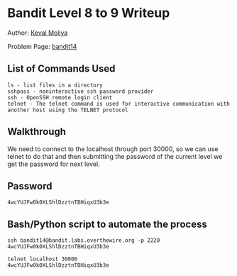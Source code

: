# Bandit Level 8 to 9 Writeup


Author: [Keval Moliya](https://github.com/Keval-moliya)

Problem Page: [bandit14](https://overthewire.org/wargames/bandit/bandit15.html)

## List of Commands Used
```
ls - list files in a directory
sshpass - noninteractive ssh password provider
ssh - OpenSSH remote login client
telnet - The telnet command is used for interactive communication with another host using the TELNET protocol

```

## Walkthrough
 We need to connect to the localhost through port 30000, so we can use telnet to do that and then submitting the password of the current level we get the password for next level.

## Password
`4wcYUJFw0k0XLShlDzztnTBHiqxU3b3e`

## Bash/Python script to automate the process
```
ssh bandit14@bandit.labs.overthewire.org -p 2220
4wcYUJFw0k0XLShlDzztnTBHiqxU3b3e

telnet localhost 30000
4wcYUJFw0k0XLShlDzztnTBHiqxU3b3e
```